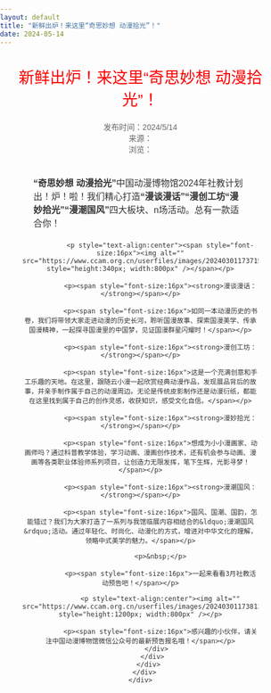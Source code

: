 ```yaml
---
layout: default  
title: "新鲜出炉！来这里“奇思妙想 动漫拾光”！" 
date: 2024-05-14  
---
```



<html>
<head>
  <style>
    /* 重置body的默认margin和padding */
    body {
      margin: 0;
      padding: 0;
      font-family: Arial, sans-serif;
      color: #333;
    }
    /* 页面的主要内容容器 */
    .content {
      padding: 20px;
      max-width: 1200px;
      margin: 0 auto; /* 居中 */
      text-align: center; /* 所有内容居中 */
    }
    /* 标题样式 */
    .title-box .title {
      font-size: 2em;
      color: red;
      margin-bottom: 20px;
    }
    /* 段落样式 */
    .content p {
      font-size: 16px;
      line-height: 1.5;
      margin: 20px 0; /* 段落上下间距 */
      padding: 0 20px; /* 设置左右页边距 */
      text-align: left; /* 段落内容左对齐 */
    }
    /* 图片居中 */
    .content img {
      display: block;
      margin: 0 auto;
    }
    /* 强调文字样式 */
    strong {
      font-weight: bold;
    }
    /* 公告描述样式 */
    .desc {
      font-size: 14px;
      color: #666;
    }
    /* 时间与来源信息居中 */
    .desc span {
      display: block;
      text-align: center;
    }
  </style>
</head>
<body>
  <!-- 主要内容 -->
  <div class="content">
    <div id="news-dtl" class="com-mar">
      <div class="center">
        <div class="news-detail">
          <div class="news-cont">
            <div class="title-box">
              <div class="title">新鲜出炉！来这里“奇思妙想 动漫拾光”！</div>
              <div class="desc">
                <span>发布时间：2024/5/14</span>
                <span>来源：</span>
                <span>浏览：<script src="/CN/news/count.aspx?id=340"></script></span>
              </div>
            </div>
            <div class="content">
              <p><span style="font-size:16px"><strong>&ldquo;奇思妙想 动漫拾光&rdquo;</strong>中国动漫博物馆2024年社教计划出！炉！啦！我们精心打造<strong>&ldquo;漫谈漫话&rdquo;&ldquo;漫创工坊&ldquo;漫妙拾光&rdquo;&ldquo;漫潮国风&rdquo;</strong>四大板块、n场活动。总有一款适合你！</span></p>

              <p style="text-align:center"><span style="font-size:16px"><img alt="" src="https://www.ccam.org.cn/userfiles/images/20240301173715545.png" style="height:340px; width:800px" /></span></p>

              <p><span style="font-size:16px"><strong>漫谈漫话：</strong></span></p>

              <p><span style="font-size:16px">如同一本动漫历史的书卷，我们将带领大家走进动漫的历史长河，聆听国漫故事、探索国漫美学、传承国漫精神，一起探寻国漫里的中国梦，见证国漫群星闪耀时！</span></p>

              <p><span style="font-size:16px"><strong>漫创工坊：</strong></span></p>

              <p><span style="font-size:16px">这是一个充满创意和手工乐趣的天地。在这里，跟随云小漫一起欣赏经典动漫作品，发现展品背后的故事，并亲手制作属于自己的动漫周边。无论是传统皮影制作还是动漫衍纸，都能在这里找到属于自己的创作灵感，收获知识，感受文化自信。</span></p>

              <p><span style="font-size:16px"><strong>漫妙拾光：</strong></span></p>

              <p><span style="font-size:16px">想成为小小漫画家、动画师吗？通过科普教学体验，学习动画、漫画创作技术，还有机会参与动画、漫画等各类职业体验师系列项目，让创造力无限发挥，笔下生辉，光影寻梦！</span></p>

              <p><span style="font-size:16px"><strong>漫潮国风：</strong></span></p>

              <p><span style="font-size:16px">国风、国潮、国韵，怎能错过？我们为大家打造了一系列与我馆临展内容相结合的&ldquo;漫潮国风&rdquo;活动。通过年轻化、时尚化、动漫化的方式，增进对中华文化的理解，领略中式美学的魅力。</span></p>

              <p>&nbsp;</p>

              <p><span style="font-size:16px">一起来看看3月社教活动预告吧！</span></p>

              <p style="text-align:center"><img alt="" src="https://www.ccam.org.cn/userfiles/images/20240301173813035.jpg" style="height:1200px; width:800px" /></p>

              <p><span style="font-size:16px">感兴趣的小伙伴，请关注中国动漫博物馆微信公众号的最新预告报名哦！</span></p>
            </div>
          </div>
        </div>
      </div>
    </div>
  </div>
</body>
</html>
